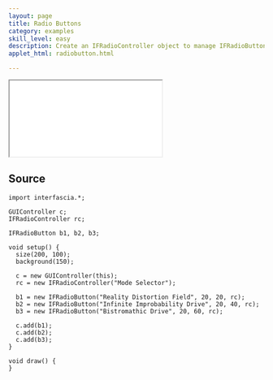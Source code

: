 ```yaml
---
layout: page
title: Radio Buttons
category: examples
skill_level: easy
description: Create an IFRadioController object to manage IFRadioButton objects
applet_html: radiobutton.html

---
```



<iframe src="/applets/{{ page.applet_html }}" class="applet"></iframe>


Source
------

	import interfascia.*;
	
	GUIController c;
	IFRadioController rc;
	
	IFRadioButton b1, b2, b3;
	
	void setup() {
	  size(200, 100);
	  background(150);
	  
	  c = new GUIController(this);
	  rc = new IFRadioController("Mode Selector");
	  
	  b1 = new IFRadioButton("Reality Distortion Field", 20, 20, rc);
	  b2 = new IFRadioButton("Infinite Improbability Drive", 20, 40, rc);
	  b3 = new IFRadioButton("Bistromathic Drive", 20, 60, rc);
	  
	  c.add(b1);
	  c.add(b2);
	  c.add(b3);
	}
	
	void draw() {
	}

